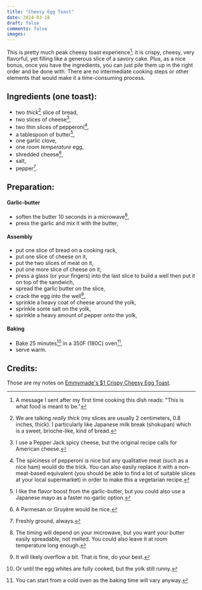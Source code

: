 ```yaml
---
title: "Cheesy Egg Toast"
date: 2024-03-18
draft: false
comments: false
images:
---
```


This is pretty much peak cheesy toast experience[^message]: it is crispy, cheesy, very flavorful, yet filling like a generous slice of a savory cake.
Plus, as a nice bonus, once you have the ingredients, you can just pile them up in the right order and be done with.
There are no intermediate cooking steps or other elements that would make it a time-consuming process.

[^message]: A message I sent after my first time cooking this dish reads: "This is what food is meant to be."

## Ingredients (one toast):

* two *thick*[^bread] slice of bread,
* two slices of cheese[^cheese],
* two thin slices of pepperoni[^meat],
* a tablespoon of butter[^butter],
* one garlic clove,
* one *room temperature* egg,
* shredded cheese[^shredded],
* salt,
* pepper[^pepper].

[^bread]: We are talking *really thick* (my slices are usually 2 centimeters, 0.8 inches, thick). I particularly like Japanese milk break (shokupan) which is a sweet, brioche-like, kind of bread.

[^cheese]: I use a Pepper Jack spicy cheese, but the original recipe calls for American cheese.

[^meat]: The spiciness of pepperoni is nice but any qualitative meat (such as a nice ham) would do the trick. You can also easily replace it with a non-meat-based equivalent (you should be able to find a lot of suitable slices at your local supermarket) in order to make this a vegetarian recipe.

[^butter]: I like the flavor boost from the garlic-butter, but you could also use a Japanese mayo as a faster no-garlic option.

[^shredded]: A Parmesan or Gruyère would be nice.

[^pepper]: Freshly ground, always.

## Preparation:

#### Garlic-butter

* soften the butter 10 seconds in a microwave[^time],
* press the garlic and mix it with the butter,

[^time]: The timing will depend on your microwave, but you want your butter easily spreadable, not melted. You could also leave it at room temperature long enough.

#### Assembly

* put one slice of bread on a cooking rack,
* put one slice of cheese on it,
* put the two slices of meat on it,
* put one more slice of cheese on it,
* press a glass (or your fingers) into the last slice to build a well then put it on top of the sandwich,
* spread the garlic butter on the slice,
* crack the egg into the well[^overflow],
* sprinkle a heavy coat of cheese around the yolk,
* sprinkle some salt on the yolk,
* sprinkle a heavy amount of pepper onto the yolk,

[^overflow]: It will likely overflow a bit. That is fine, do your best.

#### Baking

* Bake 25 minutes[^minutes] in a 350F (180C) oven[^temperature],
* serve warm.

[^minutes]: Or until the egg whites are fully cooked, but the yolk still runny.

[^temperature]: You can start from a cold oven as the baking time will vary anyway.

## Credits:

Those are my notes on [Emmymade's $1 Crispy Cheesy Egg Toast](https://youtu.be/BX4I_Z_gR50).